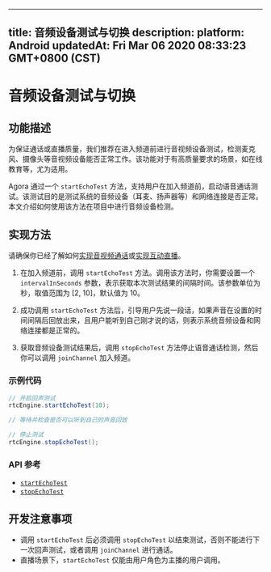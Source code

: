 
---
title: 音频设备测试与切换
description: 
platform: Android
updatedAt: Fri Mar 06 2020 08:33:23 GMT+0800 (CST)
---
# 音频设备测试与切换
## 功能描述

为保证通话或直播质量，我们推荐在进入频道前进行音视频设备测试，检测麦克风、摄像头等音视频设备能否正常工作。该功能对于有高质量要求的场景，如在线教育等，尤为适用。

Agora 通过一个 `startEchoTest` 方法，支持用户在加入频道前，启动语音通话测试。该测试目的是测试系统的音频设备（耳麦、扬声器等）和网络连接是否正常。本文介绍如何使用该方法在项目中进行音频设备检测。

## 实现方法

请确保你已经了解如何[实现音视频通话](../../cn/Interactive%20Broadcast/start_call_android.md)或[实现互动直播](../../cn/Interactive%20Broadcast/start_live_android.md)。

1. 在加入频道前，调用 `startEchoTest` 方法。调用该方法时，你需要设置一个 `intervalInSeconds` 参数，表示获取本次测试结果的间隔时间。该参数单位为秒，取值范围为 [2, 10]，默认值为 10。

2. 成功调用 `startEchoTest` 方法后，引导用户先说一段话，如果声音在设置的时间间隔后回放出来，且用户能听到自己刚才说的话，则表示系统音频设备和网络连接都是正常的。

3. 获取音频设备测试结果后，调用  `stopEchoTest` 方法停止语音通话检测，然后你可以调用 `joinChannel` 加入频道。

### 示例代码

```java
// 开启回声测试
rtcEngine.startEchoTest(10);

// 等待并检查是否可以听到自己的声音回放

// 停止测试
rtcEngine.stopEchoTest();
```

### API 参考

- [`startEchoTest`](https://docs.agora.io/cn/Interactive%20Broadcast/API%20Reference/java/classio_1_1agora_1_1rtc_1_1_rtc_engine.html#ac93b84c9ebbb32f5ee304732804ec1b9)
- [`stopEchoTest`](https://docs.agora.io/cn/Interactive%20Broadcast/API%20Reference/java/classio_1_1agora_1_1rtc_1_1_rtc_engine.html#a01b8067275003c011f6d81bb41ee0fe1)

## 开发注意事项

- 调用 `startEchoTest` 后必须调用 `stopEchoTest` 以结束测试，否则不能进行下一次回声测试，或者调用 `joinChannel` 进行通话。
- 直播场景下，`startEchoTest` 仅能由用户角色为主播的用户调用。
